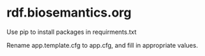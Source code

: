 rdf.biosemantics.org
===

Use pip to install packages in requirments.txt

Rename app.template.cfg to app.cfg, and fill in appropriate values.
